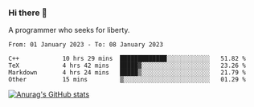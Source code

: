 ### Hi there 👋

<!--
**shejialuo/shejialuo** is a ✨ _special_ ✨ repository because its `README.md` (this file) appears on your GitHub profile.

Here are some ideas to get you started:

- 🔭 I’m currently working on ...
- 🌱 I’m currently learning ...
- 👯 I’m looking to collaborate on ...
- 🤔 I’m looking for help with ...
- 💬 Ask me about ...
- 📫 How to reach me: ...
- 😄 Pronouns: ...
- ⚡ Fun fact: ...
-->

A programmer who seeks for liberty.

<!--START_SECTION:waka-->

```text
From: 01 January 2023 - To: 08 January 2023

C++            10 hrs 29 mins  █████████████░░░░░░░░░░░░   51.82 %
TeX            4 hrs 42 mins   █████▓░░░░░░░░░░░░░░░░░░░   23.26 %
Markdown       4 hrs 24 mins   █████▒░░░░░░░░░░░░░░░░░░░   21.79 %
Other          15 mins         ▒░░░░░░░░░░░░░░░░░░░░░░░░   01.29 %
```

<!--END_SECTION:waka-->

[![Anurag's GitHub stats](https://github-readme-stats.vercel.app/api?username=shejialuo&show_icons=true&theme=dracula)](https://github.com/anuraghazra/github-readme-stats)

